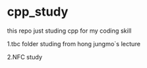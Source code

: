 # cpp_study
this repo just studing cpp for my coding skill 

1.tbc folder studing from hong jungmo`s lecture


2.NFC study
